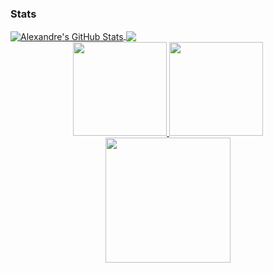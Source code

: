 ### Stats
  
<a href="https://github.com/DamienFinarfim">
  <img align="center" src="https://github-readme-stats.vercel.app/api?username=DamienFinarfim&show_icons=true&line_height=27&count_private=true&title_color=7A7ADB&icon_color=2234AE&text_color=D3D3D3&bg_color=0,000000,130F40" alt="Alexandre's GitHub Stats" />
</a>
<a href="https://github.com/DamienFinarfim">
  <img align="center" src="https://github-readme-stats.vercel.app/api/top-langs/?username=DamienFinarfim&hide=html,css,typescript,scss,tex&&title_color=7A7ADB&icon_color=2234AE&text_color=D3D3D3&bg_color=0,000000,130F40&langs_count=3" />
</a>

<div align="center">
  <a href="https://github.com/DamienFinarfim">
  <img height="150em" src="https://github-readme-stats.vercel.app/api?username=ClaudioDev233&show_icons=true&theme=aura&include_all_commits=true&count_private=true"/>
  <img height="150em" src="https://github-readme-stats.vercel.app/api/top-langs/?username=ClaudioDev233&layout=compact&langs_count=7&theme=aura&include_all_commits=true&count_private=tru"/>
</div>
<div align="center">
<img src="https://camo.githubusercontent.com/cae12fddd9d6982901d82580bdf321d81fb299141098ca1c2d4891870827bf17/68747470733a2f2f6d69726f2e6d656469756d2e636f6d2f6d61782f313336302f302a37513379765349765f7430696f4a2d5a2e676966" height="200em" />
  </div>
